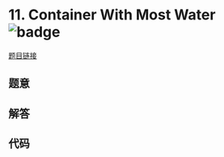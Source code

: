 # 11. Container With Most Water ![badge](https://img.shields.io/badge/-medium-yellow?style=flat-square)

[题目链接](https://leetcode.com/problems/container-with-most-water)

## 题意

## 解答

## 代码

